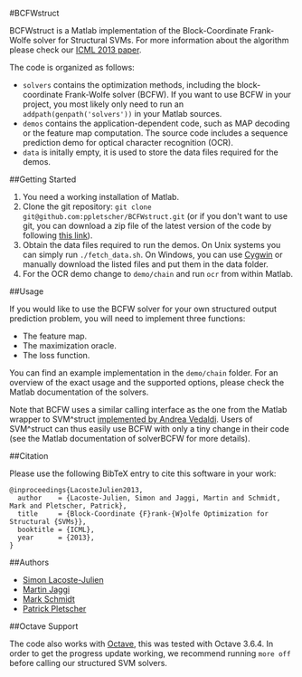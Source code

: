 #BCFWstruct

BCFWstruct is a Matlab implementation of the Block-Coordinate Frank-Wolfe solver
for Structural SVMs. For more information about the algorithm please check our
[ICML 2013 paper](http://jmlr.org/proceedings/papers/v28/lacoste-julien13-supp.pdf).

The code is organized as follows:
* `solvers` contains the optimization methods, including the block-coordinate 
  Frank-Wolfe solver (BCFW). If you want to use BCFW in your project, you most
  likely only need to run an `addpath(genpath('solvers'))` in your Matlab sources.
* `demos` contains the application-dependent code, such as MAP decoding or the
  feature map computation. The source code includes a sequence prediction demo
  for optical character recognition (OCR).
* `data` is initally empty, it is used to store the data files required for the
  demos.


##Getting Started

1. You need a working installation of Matlab.
2. Clone the git repository: `git clone git@github.com:ppletscher/BCFWstruct.git` (or if you don't want to use git, you can download a zip file of the latest version of the code by following [this link](https://github.com/ppletscher/BCFWstruct/archive/master.zip)).
3. Obtain the data files required to run the demos. On Unix systems you can
   simply run `./fetch_data.sh`. On Windows, you can use
   [Cygwin](http://www.cygwin.com/) or manually download the listed files and
   put them in the data folder.
4. For the OCR demo change to `demo/chain` and run `ocr` from within Matlab.


##Usage

If you would like to use the BCFW solver for your own structured output
prediction problem, you will need to implement three functions:

* The feature map.
* The maximization oracle.
* The loss function.

You can find an example implementation in the `demo/chain` folder. For an
overview of the exact usage and the supported options, please check the Matlab
documentation of the solvers.

Note that BCFW uses a similar calling interface as the one from the Matlab
wrapper to SVM^struct [implemented by Andrea Vedaldi](http://www.vlfeat.org/~vedaldi/code/svm-struct-matlab.html). Users of SVM^struct can thus easily use BCFW with only a tiny change in their code (see the Matlab documentation of solverBCFW for more details).


##Citation

Please use the following BibTeX entry to cite this software in your work:

    @inproceedings{LacosteJulien2013,
      author    = {Lacoste-Julien, Simon and Jaggi, Martin and Schmidt, Mark and Pletscher, Patrick},
      title     = {Block-Coordinate {F}rank-{W}olfe Optimization for Structural {SVMs}},
      booktitle = {ICML},
      year      = {2013},
    }


##Authors

* [Simon Lacoste-Julien](http://www.di.ens.fr/~slacoste/)
* [Martin Jaggi](http://www.cmap.polytechnique.fr/~jaggi/)
* [Mark Schmidt](http://www.di.ens.fr/~mschmidt/)
* [Patrick Pletscher](http://pletscher.org)


##Octave Support

The code also works with [Octave](http://www.octave.org), this was tested with Octave 3.6.4. In order to get the progress update working, we recommend running `more off` before calling our structured SVM solvers.
